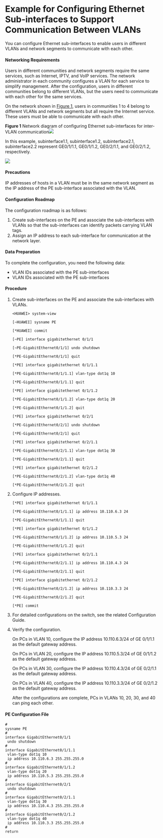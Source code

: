 Example for Configuring Ethernet Sub-interfaces to Support Communication Between VLANs
======================================================================================

You can configure Ethernet sub-interfaces to enable users in different VLANs and network segments to communicate with each other.

#### Networking Requirements

Users in different communities and network segments require the same services, such as Internet, IPTV, and VoIP services. The network administrator in each community configures a VLAN for each service to simplify management. After the configuration, users in different communities belong to different VLANs, but the users need to communicate with each other for the same services.

On the network shown in [Figure 1](#EN-US_TASK_0172362797__fig_dc_vrp_ethernet_cfg_001601), users in communities 1 to 4 belong to different VLANs and network segments but all require the Internet service. These users must be able to communicate with each other.

**Figure 1** Network diagram of configuring Ethernet sub-interfaces for inter-VLAN communication![](../../../../public_sys-resources/note_3.0-en-us.png) 

In this example, subinterface1.1, subinterface1.2, subinterface2.1, subinterface2.2 represent GE0/1/1.1, GE0/1/1.2, GE0/2/1.1, and GE0/2/1.2, respectively.


  
![](images/fig_dc_vrp_ethernet_cfg_001601.png)

#### Precautions

IP addresses of hosts in a VLAN must be in the same network segment as the IP address of the PE sub-interface associated with the VLAN.


#### Configuration Roadmap

The configuration roadmap is as follows:

1. Create sub-interfaces on the PE and associate the sub-interfaces with VLANs so that the sub-interfaces can identify packets carrying VLAN tags.
2. Assign an IP address to each sub-interface for communication at the network layer.

#### Data Preparation

To complete the configuration, you need the following data:

* VLAN IDs associated with the PE sub-interfaces
* VLAN IDs associated with the PE sub-interfaces

#### Procedure

1. Create sub-interfaces on the PE and associate the sub-interfaces with VLANs.
   
   
   ```
   <HUAWEI> system-view
   ```
   ```
   [~HUAWEI] sysname PE
   ```
   ```
   [*HUAWEI] commit
   ```
   ```
   [~PE] interface gigabitethernet 0/1/1
   ```
   ```
   [~PE-GigabitEthernet0/1/1] undo shutdown
   ```
   ```
   [*PE-GigabitEthernet0/1/1] quit
   ```
   ```
   [*PE] interface gigabitethernet 0/1/1.1
   ```
   ```
   [*PE-GigabitEthernet0/1/1.1] vlan-type dot1q 10
   ```
   ```
   [*PE-GigabitEthernet0/1/1.1] quit
   ```
   ```
   [*PE] interface gigabitethernet 0/1/1.2
   ```
   ```
   [*PE-GigabitEthernet0/1/1.2] vlan-type dot1q 20
   ```
   ```
   [*PE-GigabitEthernet0/1/1.2] quit
   ```
   ```
   [*PE] interface gigabitethernet 0/2/1
   ```
   ```
   [*PE-GigabitEthernet0/2/1] undo shutdown
   ```
   ```
   [*PE-GigabitEthernet0/2/1] quit
   ```
   ```
   [*PE] interface gigabitethernet 0/2/1.1
   ```
   ```
   [*PE-GigabitEthernet0/2/1.1] vlan-type dot1q 30
   ```
   ```
   [*PE-GigabitEthernet0/2/1.1] quit
   ```
   ```
   [*PE] interface gigabitethernet 0/2/1.2
   ```
   ```
   [*PE-GigabitEthernet0/2/1.2] vlan-type dot1q 40
   ```
   ```
   [*PE-GigabitEthernet0/2/1.2] quit
   ```
2. Configure IP addresses.
   
   
   ```
   [*PE] interface gigabitethernet 0/1/1.1
   ```
   ```
   [*PE-GigabitEthernet0/1/1.1] ip address 10.110.6.3 24
   ```
   ```
   [*PE-GigabitEthernet0/1/1.1] quit
   ```
   ```
   [*PE] interface gigabitethernet 0/1/1.2
   ```
   ```
   [*PE-GigabitEthernet0/1/1.2] ip address 10.110.5.3 24
   ```
   ```
   [*PE-GigabitEthernet0/1/1.2] quit
   ```
   ```
   [*PE] interface gigabitethernet 0/2/1.1
   ```
   ```
   [*PE-GigabitEthernet0/2/1.1] ip address 10.110.4.3 24
   ```
   ```
   [*PE-GigabitEthernet0/2/1.1] quit
   ```
   ```
   [*PE] interface gigabitethernet 0/2/1.2
   ```
   ```
   [*PE-GigabitEthernet0/2/1.2] ip address 10.110.3.3 24
   ```
   ```
   [*PE-GigabitEthernet0/2/1.2] quit
   ```
   ```
   [*PE] commit
   ```
3. For detailed configurations on the switch, see the related Configuration Guide.
4. Verify the configuration.
   
   
   
   On PCs in VLAN 10, configure the IP address 10.110.6.3/24 of GE 0/1/1.1 as the default gateway address.
   
   On PCs in VLAN 20, configure the IP address 10.110.5.3/24 of GE 0/1/1.2 as the default gateway address.
   
   On PCs in VLAN 30, configure the IP address 10.110.4.3/24 of GE 0/2/1.1 as the default gateway address.
   
   On PCs in VLAN 40, configure the IP address 10.110.3.3/24 of GE 0/2/1.2 as the default gateway address.
   
   After the configurations are complete, PCs in VLANs 10, 20, 30, and 40 can ping each other.

#### PE Configuration File

```
#
sysname PE
#
interface GigabitEthernet0/1/1
 undo shutdown
#
interface GigabitEthernet0/1/1.1
 vlan-type dot1q 10
 ip address 10.110.6.3 255.255.255.0
#
interface GigabitEthernet0/1/1.2
 vlan-type dot1q 20
 ip address 10.110.5.3 255.255.255.0
#
interface GigabitEthernet0/2/1
 undo shutdown
#
interface GigabitEthernet0/2/1.1
 vlan-type dot1q 30
 ip address 10.110.4.3 255.255.255.0
#
interface GigabitEthernet0/2/1.2
 vlan-type dot1q 40
 ip address 10.110.3.3 255.255.255.0
#
return
```